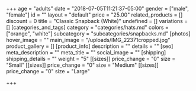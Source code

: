 +++
age = "adults"
date = "2018-07-05T11:21:37-05:00"
gender = ["male", "female"]
id = ""
layout = "default"
price = "25.00"
related_products = []
discount = 0
title = "Classic Snapback (White)"
undefined = []
variations = []
[categories_and_tags]
category = "categories/hats.md"
colors = ["orange", "white"]
subcategory = "subcategories/snapbacks.md"
[photos]
hover_image = ""
main_image = "/uploads/IMG_22371cropped.jpg"
product_gallery = []
[product_info]
description = ""
details = ""
[seo]
meta_description = ""
meta_title = ""
social_image = ""
[shipping]
shipping_details = ""
weight = "5"
[[sizes]]
price_change = "0"
size = "Small"
[[sizes]]
price_change = "0"
size = "Medium"
[[sizes]]
price_change = "0"
size = "Large"

+++
